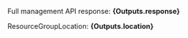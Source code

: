 Full management API response: **{Outputs.response}**

ResourceGroupLocation: **{Outputs.location}**
